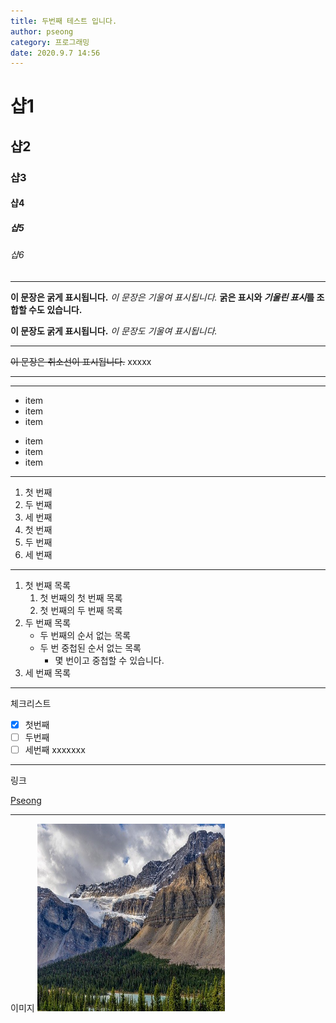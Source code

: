 ```yaml
---
title: 두번째 테스트 입니다.
author: pseong
category: 프로그래밍
date: 2020.9.7 14:56
---
```

# 샵1
## 샵2
### 샵3
#### 샵4
##### 샵5
###### 샵6

----

**이 문장은 굵게 표시됩니다.**
*이 문장은 기울여 표시됩니다.*
**굵은 표시와 *기울린 표시*를 조합할 수도 있습니다.**

__이 문장도 굵게 표시됩니다.__
_이 문장도 기울여 표시됩니다._

----

~~이 문장은 취소선이 표시됩니다.~~   xxxxx

---

---

* item
* item
* item

- item
- item
- item

---

1. 첫 번째
2. 두 번째
3. 세 번째
1. 첫 번째
1. 두 번째
1. 세 번째

---

1. 첫 번째 목록
    1. 첫 번째의 첫 번째 목록
    1. 첫 번째의 두 번째 목록
1. 두 번째 목록
    - 두 번째의 순서 없는 목록
    - 두 번 중첩된 순서 없는 목록
        - 몇 번이고 중첩할 수 있습니다.
1. 세 번째 목록

---

체크리스트

- [x] 첫번째
- [ ] 두번째
- [ ] 세번째
xxxxxxx

---

링크

[Pseong](https://pseong.kr/)

---

이미지
<img src="/static/img/pic.png"  width="300" height="300">